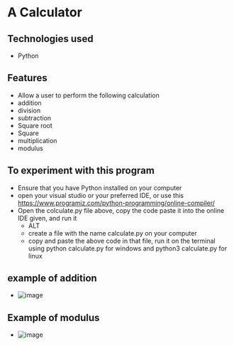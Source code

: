 # A Calculator 
## Technologies used
- Python
## Features
- Allow a user to perform the following calculation
- addition
- division
- subtraction 
- Square root
- Square
- multiplication
- modulus
## To experiment with this program
- Ensure that you have Python installed on your computer
- open your visual studio or your preferred IDE, or use this https://www.programiz.com/python-programming/online-compiler/
- Open the colculate.py file above, copy the code paste it into the online IDE given, and run it
   - ALT
   - create a file with the name calculate.py on your computer
   - copy and paste the above code in that file, run it on the terminal using python calculate.py for windows and python3 calculate.py for linux
## example of addition
- ![image](https://github.com/stoicdavi/CODESOFT/assets/117593948/89df243f-6897-45c4-b3d9-f41b5b053b89)
## Example of modulus
- ![image](https://github.com/stoicdavi/CODESOFT/assets/117593948/25cf583f-bde6-4062-a027-107c8a2b6a96)

